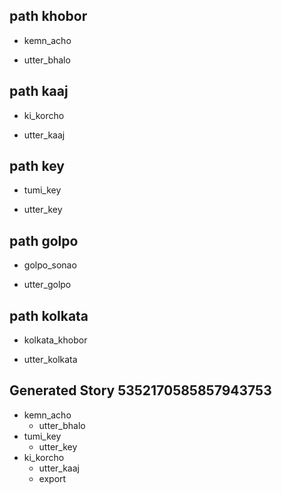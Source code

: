 ## path khobor
* kemn_acho
 - utter_bhalo

## path kaaj
* ki_korcho
 - utter_kaaj

## path key
* tumi_key  
 - utter_key

## path golpo
* golpo_sonao
 - utter_golpo

## path kolkata
* kolkata_khobor
 - utter_kolkata

## Generated Story 5352170585857943753
* kemn_acho
    - utter_bhalo
* tumi_key
    - utter_key
* ki_korcho
    - utter_kaaj
    - export
